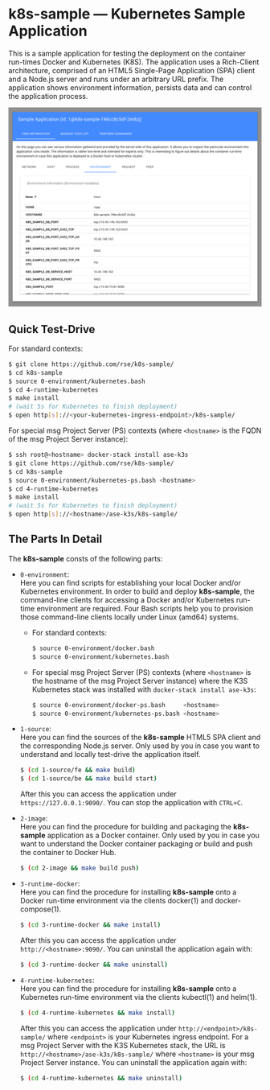 
k8s-sample &mdash; Kubernetes Sample Application
================================================

This is a sample application for testing the deployment on the
container run-times Docker and Kubernetes (K8S). The application uses a
Rich-Client architecture, comprised of an HTML5 Single-Page Application
(SPA) client and a Node.js server and runs under an arbitrary URL
prefix. The application shows environment information, persists
data and can control the application process.

![k8s-sample screenshot](screenshot.png)

Quick Test-Drive
----------------

For standard contexts:

```sh
$ git clone https://github.com/rse/k8s-sample/
$ cd k8s-sample
$ source 0-environment/kubernetes.bash
$ cd 4-runtime-kubernetes
$ make install
# (wait 5s for Kubernetes to finish deployment)
$ open http[s]://<your-kubernetes-ingress-endpoint>/k8s-sample/
```

For special msg Project Server (PS) contexts (where `<hostname>` is the
FQDN of the msg Project Server instance):

```sh
$ ssh root@<hostname> docker-stack install ase-k3s
$ git clone https://github.com/rse/k8s-sample/
$ cd k8s-sample
$ source 0-environment/kubernetes-ps.bash <hostname>
$ cd 4-runtime-kubernetes
$ make install
# (wait 5s for Kubernetes to finish deployment)
$ open http[s]://<hostname>/ase-k3s/k8s-sample/
```

The Parts In Detail
-------------------

The **k8s-sample** consts of the following parts:

- `0-environment`:<br/>
  Here you can find scripts for establishing your local Docker and/or
  Kubernetes environment. In order to build and deploy **k8s-sample**,
  the command-line clients for accessing a Docker and/or Kubernetes
  run-time environment are required. Four Bash scripts help you to
  provision those command-line clients locally under Linux (amd64)
  systems.

  - For standard contexts:

    ```sh
    $ source 0-environment/docker.bash
    $ source 0-environment/kubernetes.bash
    ```

  - For special msg Project Server (PS) contexts (where `<hostname>` is the
    hostname of the msg Project Server instance) where the K3S Kubernetes
    stack was installed with `docker-stack install ase-k3s`:

    ```sh
    $ source 0-environment/docker-ps.bash     <hostname>
    $ source 0-environment/kubernetes-ps.bash <hostname>
    ```

- `1-source`:<br/>
  Here you can find the sources of the **k8s-sample** HTML5 SPA client and
  the corresponding Node.js server. Only used by you in case you want
  to understand and locally test-drive the application itself.

  ```sh
  $ (cd 1-source/fe && make build)
  $ (cd 1-source/be && make build start)
  ```

  After this you can access the application under `https://127.0.0.1:9090/`.
  You can stop the application with `CTRL+C`.

- `2-image`:<br/>
  Here you can find the procedure for building and packaging the
  **k8s-sample** application as a Docker container. Only used by you in
  case you want to understand the Docker container packaging or
  build and push the container to Docker Hub.

  ```sh
  $ (cd 2-image && make build push)
  ```

- `3-runtime-docker`:<br/>
  Here you can find the procedure for installing **k8s-sample** onto
  a Docker run-time environment via the clients docker(1) and docker-compose(1).

  ```sh
  $ (cd 3-runtime-docker && make install)
  ```

  After this you can access the application under `http://<hostname>:9090/`.
  You can uninstall the application again with:

  ```sh
  $ (cd 3-runtime-docker && make uninstall)
  ```

- `4-runtime-kubernetes`:<br/>
  Here you can find the procedure for installing **k8s-sample** onto
  a Kubernetes run-time environment via the clients kubectl(1) and helm(1).

  ```sh
  $ (cd 4-runtime-kubernetes && make install)
  ```

  After this you can access the application under `http://<endpoint>/k8s-sample/`
  where `<endpoint>` is your Kubernetes ingress endpoint. For a msg Project Server
  with the K3S Kubernetes stack, the URL is `http://<hostname>/ase-k3s/k8s-sample/`
  where `<hostname>` is your msg Project Server instance.
  You can uninstall the application again with:

  ```sh
  $ (cd 4-runtime-kubernetes && make uninstall)
  ```


